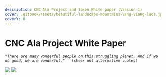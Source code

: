 ```yaml
---
description: CNC Ala Project and Token White paper (Version 1)
cover: .gitbook/assets/beautiful-landscape-mountains-vang-vieng-laos.jpg
coverY: 0
---
```


# CNC Ala Project White Paper

_`"There are many wonderful people on this struggling planet. And if we do good, we are wonderful."`_` ``(check out alternative quotes)`

![](<.gitbook/assets/CARDANO op2\_BK\_transparent-01.png>) ![](.gitbook/assets/CNC\_ALa\_Logo\_Primary\_Web.png)
